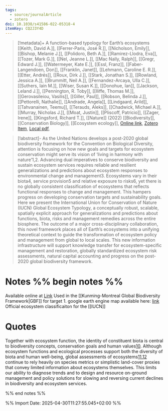 ```yaml
---
tags:
  - source/journalArticle
  - zotero
doi: 10.1038/s41586-022-05318-4
itemKey: CQ2J3Y4D
---
```

>[!metadata]+
> A function-based typology for Earth’s ecosystems
> [[Keith, David A.]], [[Ferrer-Paris, José R.]], [[Nicholson, Emily]], [[Bishop, Melanie J.]], [[Polidoro, Beth A.]], [[Ramirez-Llodra, Eva]], [[Tozer, Mark G.]], [[Nel, Jeanne L.]], [[Mac Nally, Ralph]], [[Gregr, Edward J.]], [[Watermeyer, Kate E.]], [[Essl, Franz]], [[Faber-Langendoen, Don]], [[Franklin, Janet]], [[Lehmann, Caroline E. R.]], [[Etter, Andrés]], [[Roux, Dirk J.]], [[Stark, Jonathan S.]], [[Rowland, Jessica A.]], [[Brummitt, Neil A.]], [[Fernandez-Arcaya, Ulla C.]], [[Suthers, Iain M.]], [[Wiser, Susan K.]], [[Donohue, Ian]], [[Jackson, Leland J.]], [[Pennington, R. Toby]], [[Iliffe, Thomas M.]], [[Gerovasileiou, Vasilis]], [[Giller, Paul]], [[Robson, Belinda J.]], [[Pettorelli, Nathalie]], [[Andrade, Angela]], [[Lindgaard, Arild]], [[Tahvanainen, Teemu]], [[Terauds, Aleks]], [[Chadwick, Michael A.]], [[Murray, Nicholas J.]], [[Moat, Justin]], [[Pliscoff, Patricio]], [[Zager, Irene]], [[Kingsford, Richard T.]], 
> [[Nature]] (2022)
> [[Biodiversity]], [[Conservation Biology]], [[Ecosystem ecology]], 
> [Online link](https://www.nature.com/articles/s41586-022-05318-4), [Zotero Item](zotero://select/library/items/CQ2J3Y4D), [Local pdf](file://C:/Users/aburg/Documents/references/zotero/storage/Q63G6YTC/Keith2022_functionbasedtypology.pdf), 

>[!abstract]-
>As the United Nations develops a post-2020 global biodiversity framework for the Convention on Biological Diversity, attention is focusing on how new goals and targets for ecosystem conservation might serve its vision of ‘living in harmony with nature’1,2. Advancing dual imperatives to conserve biodiversity and sustain ecosystem services requires reliable and resilient generalizations and predictions about ecosystem responses to environmental change and management3. Ecosystems vary in their biota4, service provision5 and relative exposure to risks6, yet there is no globally consistent classification of ecosystems that reflects functional responses to change and management. This hampers progress on developing conservation targets and sustainability goals. Here we present the International Union for Conservation of Nature (IUCN) Global Ecosystem Typology, a conceptually robust, scalable, spatially explicit approach for generalizations and predictions about functions, biota, risks and management remedies across the entire biosphere. The outcome of a major cross-disciplinary collaboration, this novel framework places all of Earth’s ecosystems into a unifying theoretical context to guide the transformation of ecosystem policy and management from global to local scales. This new information infrastructure will support knowledge transfer for ecosystem-specific management and restoration, globally standardized ecosystem risk assessments, natural capital accounting and progress on the post-2020 global biodiversity framework.

# Notes %% begin notes %%
Available online at [Link](https://global-ecosystems.org)
Used in the [[Kunming-Montreal Global Biodiversity Framework|GBF]] for target 1.
google earth engine map available here: [link](https://developers.google.com/earth-engine/datasets/catalog/IUCN_GlobalEcosystemTypology_current?hl=fr#dois)
Official ecosystem classificaiton for the [[IUCN]]
# Quotes
Together with ecosystem function, the identity of constituent biota is central to biodiversity concepts, conservation goals and human values[10](https://www.nature.com/articles/s41586-022-05318-4#ref-CR10 "Strategic Plan for Biodiversity 2011–2020 and the Aichi Targets ‘Living in Harmony with Nature’ (United Nations Convention on Biological Diversity, 2010)."). Although ecosystem functions and ecological processes support both the diversity of biota and human well-being, global assessments of ecosystems[11](https://www.nature.com/articles/s41586-022-05318-4#ref-CR11 "Millennium Ecosystem Assessment. Ecosystems and Human Well-Being: Synthesis (Island Press, 2005)."),[12](https://www.nature.com/articles/s41586-022-05318-4#ref-CR12 "Díaz, S. et al. Summary for Policymakers of the Global Assessment Report on Biodiversity and Ecosystem Services of the Intergovernmental Science-Policy Platform on Biodiversity and Ecosystem Services (Intergovernmental Panel on Biodiversity and Ecosystem Services, 2019).") continue to rely heavily on species metrics or simplistic land-cover proxies that convey limited information about ecosystems themselves. This limits our ability to diagnose trends and to design and resource on-ground management and policy solutions for slowing and reversing current declines in biodiversity and ecosystem services.

%% end notes %%




%% Import Date: 2025-04-30T11:27:55.045+02:00 %%
